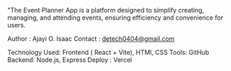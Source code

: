 "The Event Planner App is a platform designed to simplify creating, managing, and attending events, ensuring efficiency and convenience for users.

Author : Ajayi O. Isaac
Contact : detech0404@gmail.com

Technology Used: 
Frontend ( React + Vite), HTMl, CSS
Tools: GitHub
Backend: Node.js, Express
Deploy : Vercel

